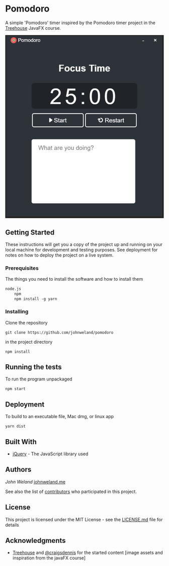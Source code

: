 # Pomodoro

A simple 'Pomodoro' timer inspired by the Pomodoro timer project in the [Treehouse](http://teamtreehouse.com) JavaFX course.

![Alt text](screenshot.png?raw=true "Screenshot of the Pomodoro app.")


## Getting Started

These instructions will get you a copy of the project up and running on your local machine for development and testing purposes. See deployment for notes on how to deploy the project on a live system.


### Prerequisites

The things you need to install the software and how to install them

```
node.js
	npm
	npm install -g yarn
```

### Installing


Clone the repository

```
git clone https://github.com/johnweland/pomodoro
```

in the project directory

```
npm install
```

## Running the tests

To run the program unpackaged

```
npm start
```

## Deployment

To build to an executable file, Mac dmg, or linux app

```
yarn dist
```

## Built With

* [jQuery](https://jquery.com) - The JavaScript library used


## Authors

*John Weland* [johnweland.me](https://johnweland.me)

See also the list of [contributors](https://github.com/johnweland/pomodoro/graphs/contributors) who participated in this project.

## License

This project is licensed under the MIT License - see the [LICENSE.md](LICENSE.md) file for details

## Acknowledgments

* [Treehouse](http://teamtreehouse.com) and [@craigsdennis](https://twitter.com/craigsdennis) for the started content [image assets and inspiration from the javaFX course]
